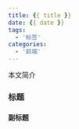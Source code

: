 ```yaml
---
title: {{ title }}
date: {{ date }}
tags:
  - '标签'
categories:
  - '前端'
---
```


本文简介

<!-- more -->

### 标题

#### 副标题
